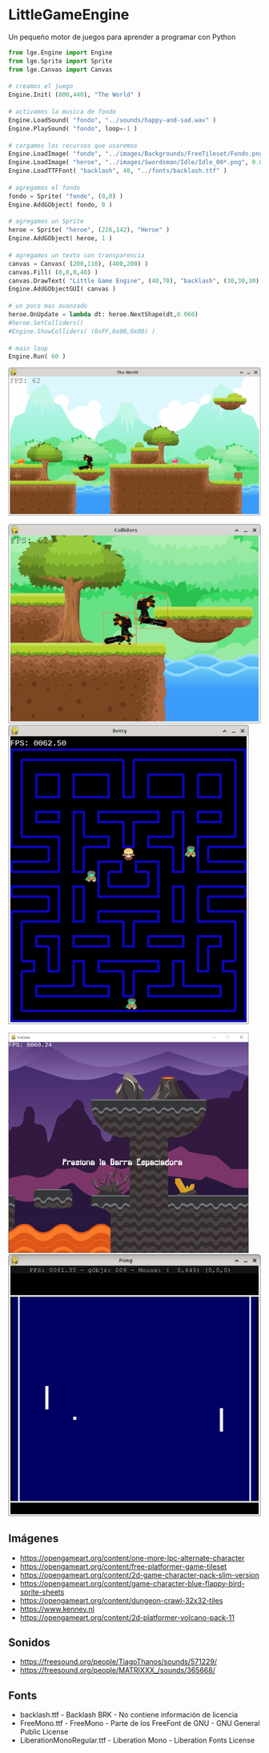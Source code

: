 # LittleGameEngine
Un pequeño motor de juegos para aprender a programar con Python

```python
from lge.Engine import Engine
from lge.Sprite import Sprite
from lge.Canvas import Canvas

# creamos el juego
Engine.Init( (800,440), "The World" )

# activamos la musica de fondo
Engine.LoadSound( "fondo", "../sounds/happy-and-sad.wav" )
Engine.PlaySound( "fondo", loop=-1 )

# cargamos los recursos que usaremos
Engine.LoadImage( "fondo", "../images/Backgrounds/FreeTileset/Fondo.png", (800,440) )
Engine.LoadImage( "heroe", "../images/Swordsman/Idle/Idle_00*.png", 0.08 )
Engine.LoadTTFFont( "backlash", 40, "../fonts/backlash.ttf" )

# agregamos el fondo
fondo = Sprite( "fondo", (0,0) )
Engine.AddGObject( fondo, 0 )

# agregamos un Sprite
heroe = Sprite( "heroe", (226,142), "Heroe" )
Engine.AddGObject( heroe, 1 )

# agregamos un texto con transparencia
canvas = Canvas( (200,110), (400,200) )
canvas.Fill( (0,0,0,40) )
canvas.DrawText( "Little Game Engine", (40,70), "backlash", (30,30,30) )
Engine.AddGObjectGUI( canvas )

# un poco mas avanzado
heroe.OnUpdate = lambda dt: heroe.NextShape(dt,0.060)
#heroe.SetColliders()
#Engine.ShowColliders( (0xFF,0x00,0x00) )

# main loop
Engine.Run( 60 )
```
![](images/world.png)

![](images/collisions.png)
![](images/Betty.png)

![](images/Plataforma.png)
![](images/Pong.png)


## Imágenes
- https://opengameart.org/content/one-more-lpc-alternate-character
- https://opengameart.org/content/free-platformer-game-tileset
- https://opengameart.org/content/2d-game-character-pack-slim-version
- https://opengameart.org/content/game-character-blue-flappy-bird-sprite-sheets
- https://opengameart.org/content/dungeon-crawl-32x32-tiles
- https://www.kenney.nl
- https://opengameart.org/content/2d-platformer-volcano-pack-11

## Sonidos
- https://freesound.org/people/TiagoThanos/sounds/571229/
- https://freesound.org/people/MATRIXXX_/sounds/365668/

## Fonts
- backlash.ttf - Backlash BRK - No contiene información de licencia
- FreeMono.ttf - FreeMono - Parte de los FreeFont de GNU - GNU General Public License
- LiberationMonoRegular.ttf - Liberation Mono - Liberation Fonts License
